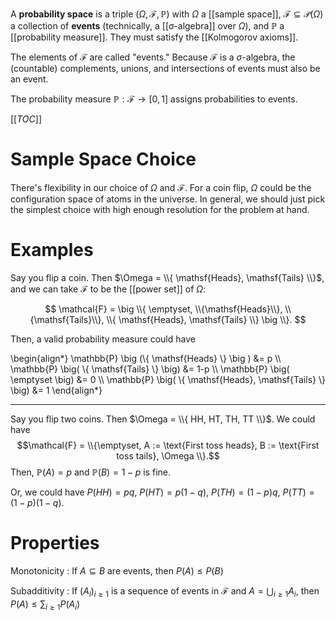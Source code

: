 A **probability space** is a triple $(\Omega, \mathcal{F}, \mathbb{P})$ with $\Omega$ a [[sample space]], $\mathcal{F} \subseteq \mathscr{P}(\Omega)$ a collection of **events** (technically, a [[σ-algebra]] over $\Omega$), and $\mathbb{P}$ a [[probability measure]]. They must satisfy the [[Kolmogorov axioms]].

The elements of $\mathcal{F}$ are called "events." Because $\mathcal{F}$ is a $\sigma$-algebra, the (countable) complements, unions, and intersections of events must also be an event.

The probability measure $\mathbb{P}: \mathcal{F} \to [0,1]$ assigns probabilities to events.

[[_TOC_]]

# Sample Space Choice

There's flexibility in our choice of $\Omega$ and $\mathcal{F}$. For a coin flip, $\Omega$ could be the configuration space of atoms in the universe. In general, we should just pick the simplest choice with high enough resolution for the problem at hand.

# Examples

Say you flip a coin. Then $\Omega = \\{ \mathsf{Heads}, \mathsf{Tails} \\}$, and we can take $\mathcal{F}$ to be the [[power set]] of $\Omega$:

$$
\mathcal{F} = \big \\{ \emptyset, \\{\mathsf{Heads}\\}, \\{\mathsf{Tails}\\}, \\{ \mathsf{Heads}, \mathsf{Tails} \\} \big \\}.
$$

Then, a valid probability measure could have

\begin{align\*}
\mathbb{P} \big (\\{ \mathsf{Heads} \\} \big ) &= p \\\\
\mathbb{P} \big( \\{ \mathsf{Tails} \\} \big) &= 1-p \\\\
\mathbb{P} \big( \emptyset \big) &= 0 \\\\
\mathbb{P} \big( \\{ \mathsf{Heads}, \mathsf{Tails} \\} \big) &= 1
\end{align\*}

---

Say you flip two coins. Then $\Omega = \\{ HH, HT, TH, TT \\}$. We could have $$\mathcal{F} = \\{\emptyset, A := \text{First toss heads}, B := \text{First toss tails}, \Omega \\}.$$ Then, $\mathbb{P}(A) = p$ and $\mathbb{P}(B) = 1-p$ is fine. 

Or, we could have $P(HH) = pq$, $P(HT) = p(1-q)$, $P(TH) = (1-p)q$, $P(TT) = (1-p)(1-q)$.

# Properties

Monotonicity
: If $A \subseteq B$ are events, then $P(A) \leqslant P(B)$

Subadditivity
: If $(A_i)_{i \geqslant 1}$ is a sequence of events in $\mathcal{F}$ and $A = \bigcup_{i \geqslant 1} A_i$, then $P(A) \leqslant \sum_{i \geqslant 1} P(A_i)$